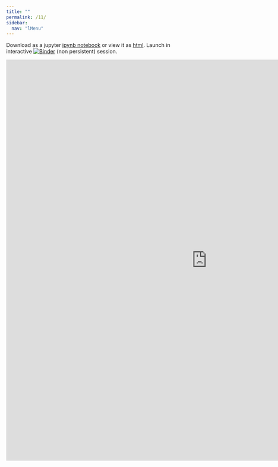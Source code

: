 ```yaml
---
title: ""
permalink: /11/
sidebar:
  nav: "lMenu"
---
```


Download as a jupyter [ipynb notebook](https://datascience-intro.github.io/1MS041-2020/lectures/11.ipynb) or view it as [html](https://datascience-intro.github.io/1MS041-2020/lectures/11.html).
Launch in interactive [![Binder](https://mybinder.org/badge_logo.svg)](https://mybinder.org/v2/gh/datascience-intro/1MS041-2020/gh-pages?filepath=lectures%2F11.ipynb) (non persistent) session.

<iframe src="https://datascience-intro.github.io/1MS041-2020/lectures/11.html" width="1080" height="1080" frameborder="0"></iframe>

    